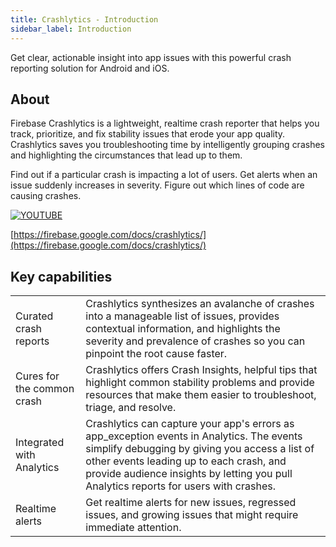 ```yaml
---
title: Crashlytics - Introduction
sidebar_label: Introduction
---
```


Get clear, actionable insight into app issues with this powerful crash reporting solution for Android and iOS.

## About 

Firebase Crashlytics is a lightweight, realtime crash reporter that helps you track, prioritize, and fix stability issues that erode your app quality. Crashlytics saves you troubleshooting time by intelligently grouping crashes and highlighting the circumstances that lead up to them.

Find out if a particular crash is impacting a lot of users. Get alerts when an issue suddenly increases in severity. Figure out which lines of code are causing crashes.

[![YOUTUBE](https://img.youtube.com/vi/k_mdNRZzd30/0.jpg)](https://www.youtube.com/watch?v=k_mdNRZzd30)

[https://firebase.google.com/docs/crashlytics/](https://firebase.google.com/docs/crashlytics/)


## Key capabilities

| | |
|---|---|
| Curated crash reports | Crashlytics synthesizes an avalanche of crashes into a manageable list of issues, provides contextual information, and highlights the severity and prevalence of crashes so you can pinpoint the root cause faster. |
| Cures for the common crash | Crashlytics offers Crash Insights, helpful tips that highlight common stability problems and provide resources that make them easier to troubleshoot, triage, and resolve. |
| Integrated with Analytics | Crashlytics can capture your app's errors as app_exception events in Analytics. The events simplify debugging by giving you access a list of other events leading up to each crash, and provide audience insights by letting you pull Analytics reports for users with crashes. |
| Realtime alerts | Get realtime alerts for new issues, regressed issues, and growing issues that might require immediate attention. |




